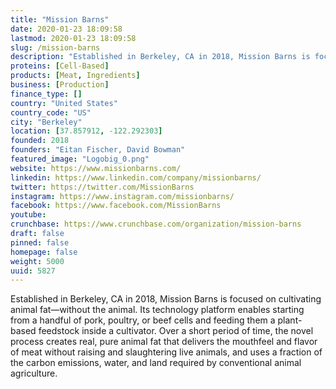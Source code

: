 ```yaml
---
title: "Mission Barns"
date: 2020-01-23 18:09:58
lastmod: 2020-01-23 18:09:58
slug: /mission-barns
description: "Established in Berkeley, CA in 2018, Mission Barns is focused on cultivating animal fat—without the animal. Its technology platform enables starting from a handful of pork, poultry, or beef cells and feeding them a plant-based feedstock inside a cultivator. Over a short period of time, the novel process creates real, pure animal fat that delivers the mouthfeel and flavor of meat without raising and slaughtering live animals, and uses a fraction of the carbon emissions, water, and land required by conventional animal agriculture."
proteins: [Cell-Based]
products: [Meat, Ingredients]
business: [Production]
finance_type: []
country: "United States"
country_code: "US"
city: "Berkeley"
location: [37.857912, -122.292303]
founded: 2018
founders: "Eitan Fischer, David Bowman"
featured_image: "Logobig_0.png"
website: https://www.missionbarns.com/
linkedin: https://www.linkedin.com/company/missionbarns/
twitter: https://twitter.com/MissionBarns
instagram: https://www.instagram.com/missionbarns/
facebook: https://www.facebook.com/MissionBarns
youtube: 
crunchbase: https://www.crunchbase.com/organization/mission-barns
draft: false
pinned: false
homepage: false
weight: 5000
uuid: 5827
---
```

Established in Berkeley, CA in 2018, Mission Barns is focused on cultivating animal fat—without the animal. Its technology platform enables starting from a handful of pork, poultry, or beef cells and feeding them a plant-based feedstock inside a cultivator. Over a short period of time, the novel process creates real, pure animal fat that delivers the mouthfeel and flavor of meat without raising and slaughtering live animals, and uses a fraction of the carbon emissions, water, and land required by conventional animal agriculture.
